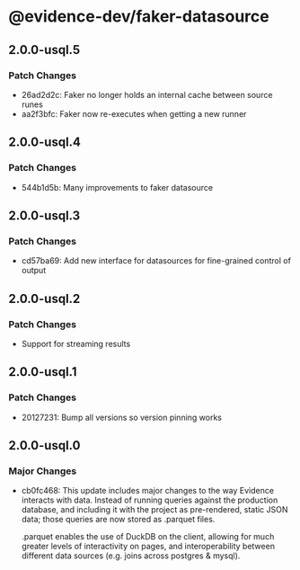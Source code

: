 # @evidence-dev/faker-datasource

## 2.0.0-usql.5

### Patch Changes

- 26ad2d2c: Faker no longer holds an internal cache between source runes
- aa2f3bfc: Faker now re-executes when getting a new runner

## 2.0.0-usql.4

### Patch Changes

- 544b1d5b: Many improvements to faker datasource

## 2.0.0-usql.3

### Patch Changes

- cd57ba69: Add new interface for datasources for fine-grained control of output

## 2.0.0-usql.2

### Patch Changes

- Support for streaming results

## 2.0.0-usql.1

### Patch Changes

- 20127231: Bump all versions so version pinning works

## 2.0.0-usql.0

### Major Changes

- cb0fc468: This update includes major changes to the way Evidence interacts with data.
  Instead of running queries against the production database, and including it
  with the project as pre-rendered, static JSON data; those queries are now stored as .parquet files.

  .parquet enables the use of DuckDB on the client, allowing for much greater levels of interactivity
  on pages, and interoperability between different data sources (e.g. joins across postgres & mysql).
